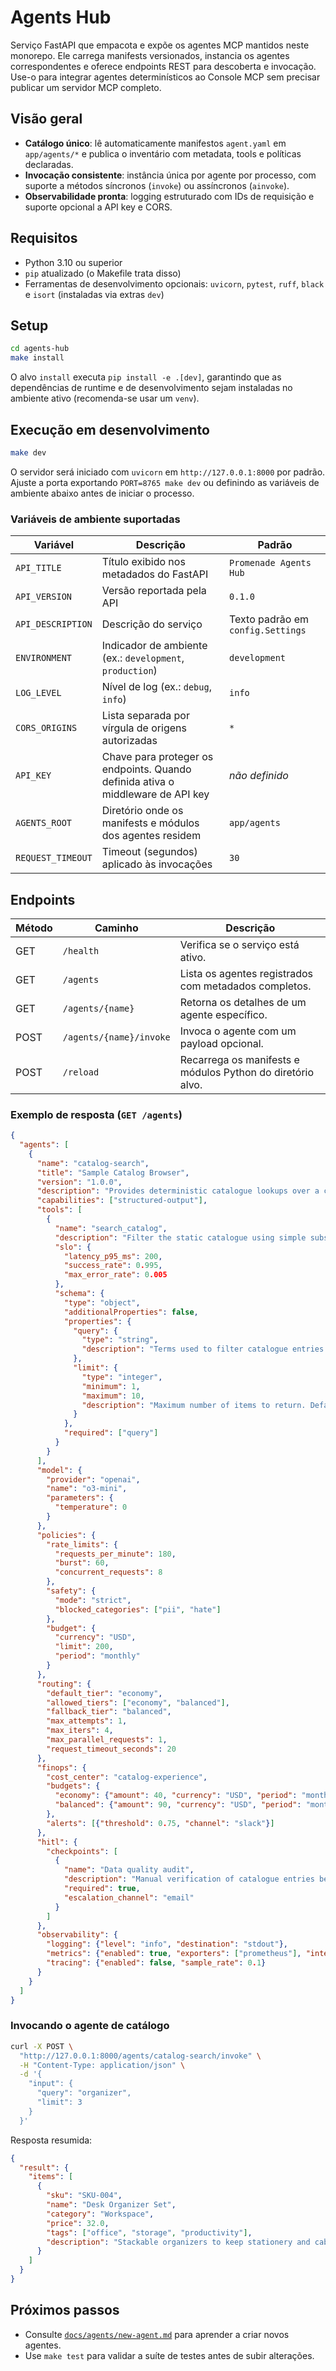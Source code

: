 # Agents Hub

Serviço FastAPI que empacota e expõe os agentes MCP mantidos neste monorepo. Ele carrega manifests versionados, instancia os agentes correspondentes e oferece endpoints REST para descoberta e invocação. Use-o para integrar agentes determinísticos ao Console MCP sem precisar publicar um servidor MCP completo.

## Visão geral

- **Catálogo único**: lê automaticamente manifestos `agent.yaml` em `app/agents/*` e publica o inventário com metadata, tools e políticas declaradas.
- **Invocação consistente**: instância única por agente por processo, com suporte a métodos síncronos (`invoke`) ou assíncronos (`ainvoke`).
- **Observabilidade pronta**: logging estruturado com IDs de requisição e suporte opcional a API key e CORS.

## Requisitos

- Python 3.10 ou superior
- `pip` atualizado (o Makefile trata disso)
- Ferramentas de desenvolvimento opcionais: `uvicorn`, `pytest`, `ruff`, `black` e `isort` (instaladas via extras `dev`)

## Setup

```bash
cd agents-hub
make install
```

O alvo `install` executa `pip install -e .[dev]`, garantindo que as dependências de runtime e de desenvolvimento sejam instaladas no ambiente ativo (recomenda-se usar um `venv`).

## Execução em desenvolvimento

```bash
make dev
```

O servidor será iniciado com `uvicorn` em `http://127.0.0.1:8000` por padrão. Ajuste a porta exportando `PORT=8765 make dev` ou definindo as variáveis de ambiente abaixo antes de iniciar o processo.

### Variáveis de ambiente suportadas

| Variável            | Descrição                                                                                  | Padrão                              |
| ------------------- | ------------------------------------------------------------------------------------------ | ----------------------------------- |
| `API_TITLE`         | Título exibido nos metadados do FastAPI                                                     | `Promenade Agents Hub`              |
| `API_VERSION`       | Versão reportada pela API                                                                   | `0.1.0`                             |
| `API_DESCRIPTION`   | Descrição do serviço                                                                        | Texto padrão em `config.Settings`   |
| `ENVIRONMENT`       | Indicador de ambiente (ex.: `development`, `production`)                                    | `development`                       |
| `LOG_LEVEL`         | Nível de log (ex.: `debug`, `info`)                                                         | `info`                              |
| `CORS_ORIGINS`      | Lista separada por vírgula de origens autorizadas                                           | `*`                                 |
| `API_KEY`           | Chave para proteger os endpoints. Quando definida ativa o middleware de API key            | _não definido_                      |
| `AGENTS_ROOT`       | Diretório onde os manifests e módulos dos agentes residem                                   | `app/agents`                        |
| `REQUEST_TIMEOUT`   | Timeout (segundos) aplicado às invocações                                                   | `30`                                |

## Endpoints

| Método | Caminho                       | Descrição                                                     |
| ------ | ---------------------------- | ------------------------------------------------------------- |
| GET    | `/health`                    | Verifica se o serviço está ativo.                             |
| GET    | `/agents`                    | Lista os agentes registrados com metadados completos.         |
| GET    | `/agents/{name}`             | Retorna os detalhes de um agente específico.                  |
| POST   | `/agents/{name}/invoke`      | Invoca o agente com um payload opcional.                      |
| POST   | `/reload`                    | Recarrega os manifests e módulos Python do diretório alvo.    |

### Exemplo de resposta (`GET /agents`)

```json
{
  "agents": [
    {
      "name": "catalog-search",
      "title": "Sample Catalog Browser",
      "version": "1.0.0",
      "description": "Provides deterministic catalogue lookups over a curated in-memory dataset.",
      "capabilities": ["structured-output"],
      "tools": [
        {
          "name": "search_catalog",
          "description": "Filter the static catalogue using simple substring matching with deterministic ordering.",
          "slo": {
            "latency_p95_ms": 200,
            "success_rate": 0.995,
            "max_error_rate": 0.005
          },
          "schema": {
            "type": "object",
            "additionalProperties": false,
            "properties": {
              "query": {
                "type": "string",
                "description": "Terms used to filter catalogue entries. Matches against name, category and tags."
              },
              "limit": {
                "type": "integer",
                "minimum": 1,
                "maximum": 10,
                "description": "Maximum number of items to return. Defaults to the agent's preset limit."
              }
            },
            "required": ["query"]
          }
        }
      ],
      "model": {
        "provider": "openai",
        "name": "o3-mini",
        "parameters": {
          "temperature": 0
        }
      },
      "policies": {
        "rate_limits": {
          "requests_per_minute": 180,
          "burst": 60,
          "concurrent_requests": 8
        },
        "safety": {
          "mode": "strict",
          "blocked_categories": ["pii", "hate"]
        },
        "budget": {
          "currency": "USD",
          "limit": 200,
          "period": "monthly"
        }
      },
      "routing": {
        "default_tier": "economy",
        "allowed_tiers": ["economy", "balanced"],
        "fallback_tier": "balanced",
        "max_attempts": 1,
        "max_iters": 4,
        "max_parallel_requests": 1,
        "request_timeout_seconds": 20
      },
      "finops": {
        "cost_center": "catalog-experience",
        "budgets": {
          "economy": {"amount": 40, "currency": "USD", "period": "monthly"},
          "balanced": {"amount": 90, "currency": "USD", "period": "monthly"}
        },
        "alerts": [{"threshold": 0.75, "channel": "slack"}]
      },
      "hitl": {
        "checkpoints": [
          {
            "name": "Data quality audit",
            "description": "Manual verification of catalogue entries before publishing updates.",
            "required": true,
            "escalation_channel": "email"
          }
        ]
      },
      "observability": {
        "logging": {"level": "info", "destination": "stdout"},
        "metrics": {"enabled": true, "exporters": ["prometheus"], "interval_seconds": 45},
        "tracing": {"enabled": false, "sample_rate": 0.1}
      }
    }
  ]
}
```

### Invocando o agente de catálogo

```bash
curl -X POST \
  "http://127.0.0.1:8000/agents/catalog-search/invoke" \
  -H "Content-Type: application/json" \
  -d '{
    "input": {
      "query": "organizer",
      "limit": 3
    }
  }'
```

Resposta resumida:

```json
{
  "result": {
    "items": [
      {
        "sku": "SKU-004",
        "name": "Desk Organizer Set",
        "category": "Workspace",
        "price": 32.0,
        "tags": ["office", "storage", "productivity"],
        "description": "Stackable organizers to keep stationery and cables tidy."
      }
    ]
  }
}
```

## Próximos passos

- Consulte [`docs/agents/new-agent.md`](../docs/agents/new-agent.md) para aprender a criar novos agentes.
- Use `make test` para validar a suíte de testes antes de subir alterações.
